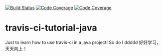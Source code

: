 [![Build Status](https://travis-ci.org/joaomlneto/travis-ci-tutorial-java.svg?branch=master)](https://travis-ci.org/joaomlneto/travis-ci-tutorial-java)
[![Code Coverage](https://codecov.io/github/joaomlneto/travis-ci-tutorial-java/coverage.svg)](https://codecov.io/gh/joaomlneto/travis-ci-tutorial-java)
[![Code Coverage](https://codeship.com/projects/b1c2a370-2680-0134-dc95-76330feb89c7/status?branch=master)](https://codeship.com/projects/162023)

# travis-ci-tutorial-java
Just to learn how to use travis-ci in a java project!
So do I  ddddd
好好学习，天天向上！
